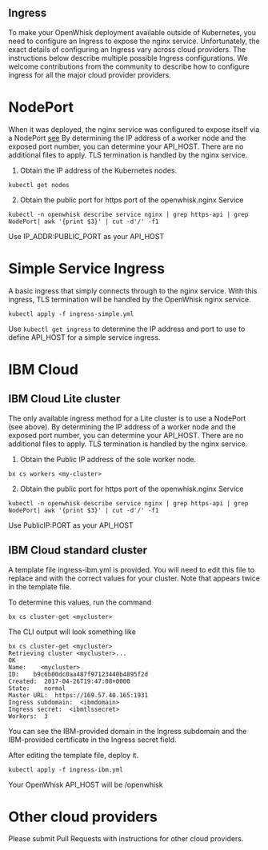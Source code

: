 Ingress
-------

To make your OpenWhisk deployment available outside of Kubernetes, you
need to configure an Ingress to expose the nginx service.
Unfortunately, the exact details of configuring an Ingress vary across
cloud providers.  The instructions below describe multiple possible
Ingress configurations.  We welcome contributions from the community
to describe how to configure ingress for all the major cloud provider
providers.

# NodePort

When it was deployed, the nginx service was configured to expose
itself via a NodePort [see](https://github.com/apache/incubator-openwhisk-deploy-kube/tree/master/kubernetes/nginx/nginx.yml#L10)
By determining the IP address of a worker node and the exposed port
number, you can determine your API_HOST. There are no additional files
to apply. TLS termination is handled by the nginx service.

 1. Obtain the IP address of the Kubernetes nodes.

 ```
 kubectl get nodes
 ```

 2. Obtain the public port for https port of the openwhisk.nginx Service

 ```
kubectl -n openwhisk describe service nginx | grep https-api | grep NodePort| awk '{print $3}' | cut -d'/' -f1
 ```

Use IP_ADDR:PUBLIC_PORT as your API_HOST


# Simple Service Ingress

A basic ingress that simply connects through to the nginx
service. With this ingress, TLS termination will be handled by the
OpenWhisk nginx service.

```
kubectl apply -f ingress-simple.yml
````

Use `kubectl get ingress` to determine the IP address and port to use
to define API_HOST for a simple service ingress.

# IBM Cloud

## IBM Cloud Lite cluster

The only available ingress method for a Lite cluster is to use a
NodePort (see above).  By determining the IP address of a worker node
and the exposed port number, you can determine your API_HOST. There
are no additional files to apply. TLS termination is handled by the
nginx service.

 1. Obtain the Public IP address of the sole worker node.

 ```
bx cs workers <my-cluster>
 ```

 2. Obtain the public port for https port of the openwhisk.nginx Service

 ```
kubectl -n openwhisk describe service nginx | grep https-api | grep NodePort| awk '{print $3}' | cut -d'/' -f1
 ```
Use PublicIP:PORT as your API_HOST

## IBM Cloud standard cluster

A template file ingress-ibm.yml is provided.  You will need to edit
this file to replace <ibmdomain> and <ibmtlssecret> with the correct
values for your cluster. Note that <ibmdomain> appears twice in the
template file.

To determine this values, run the command
```
bx cs cluster-get <mycluster>
```
The CLI output will look something like
```
bx cs cluster-get <mycluster>
Retrieving cluster <mycluster>...
OK
Name:    <mycluster>
ID:    b9c6b00dc0aa487f97123440b4895f2d
Created:  2017-04-26T19:47:08+0000
State:    normal
Master URL:  https://169.57.40.165:1931
Ingress subdomain:  <ibmdomain>
Ingress secret:  <ibmtlssecret>
Workers:  3
```
You can see the IBM-provided domain in the Ingress subdomain and the
IBM-provided certificate in the Ingress secret field.

After editing the template file, deploy it.
```
kubectl apply -f ingress-ibm.yml
```

Your OpenWhisk API_HOST will be <ibmdomain>/openwhisk


# Other cloud providers

Please submit Pull Requests with instructions for other cloud providers.
